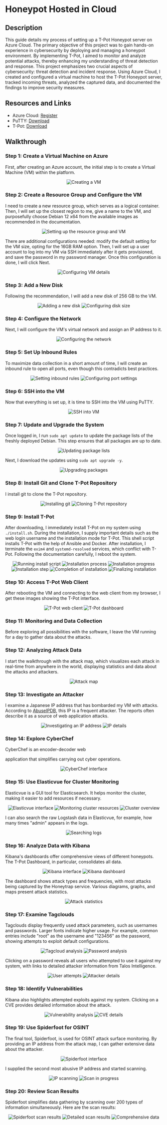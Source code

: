 # Honeypot Hosted in Cloud

## Description
This guide details my process of setting up a T-Pot Honeypot server on Azure Cloud. The primary objective of this project was to gain hands-on experience in cybersecurity by deploying and managing a honeypot environment. By implementing T-Pot, I aimed to monitor and analyze potential attacks, thereby enhancing my understanding of threat detection and response. This project emphasizes two crucial aspects of cybersecurity: threat detection and incident response. Using Azure Cloud, I created and configured a virtual machine to host the T-Pot Honeypot server, tracked incoming threats, analyzed the captured data, and documented the findings to improve security measures.

## Resources and Links

- Azure Cloud: [Register](https://azure.microsoft.com/en-us/free/)
- PuTTY: [Download](https://www.chiark.greenend.org.uk/~sgtatham/putty/latest.html)
- T-Pot: [Download](https://github.com/telekom-security/tpotce)

## Walkthrough

### Step 1: Create a Virtual Machine on Azure
First, after creating an Azure account, the initial step is to create a Virtual Machine (VM) within the platform.

<div align="center">
    <img src="https://github.com/user-attachments/assets/0d7df1e2-1253-4af2-b4ce-427b33d090e9" alt="Creating a VM"/>
</div>

### Step 2: Create a Resource Group and Configure the VM
I need to create a new resource group, which serves as a logical container. Then, I will set up the closest region to me, give a name to the VM, and purposefully choose Debian 12 x64 from the available images as recommended in the documentation.

<div align="center">
    <img src="https://github.com/user-attachments/assets/b1fbcb26-a143-4005-9cc9-e41a290368c9" alt="Setting up the resource group and VM"/>
</div>

There are additional configurations needed: modify the default setting for the VM size, opting for the 16GB RAM option. Then, I will set up a user account to log into my VM via SSH immediately after it gets provisioned, and save the password in my password manager. Once this configuration is done, I will click Next.

<div align="center">
    <img src="https://github.com/user-attachments/assets/f77bfd56-b077-4628-bb19-43438f1f78b2" alt="Configuring VM details"/>
</div>

### Step 3: Add a New Disk
Following the recommendation, I will add a new disk of 256 GB to the VM.

<div align="center">
    <img src="https://github.com/user-attachments/assets/db34a64a-07cb-474a-954b-222c33087761" alt="Adding a new disk"/>
    <img src="https://github.com/user-attachments/assets/d535ed4c-138e-41cd-a26a-632c5cecea7c" alt="Configuring disk size"/>
</div>

### Step 4: Configure the Network
Next, I will configure the VM's virtual network and assign an IP address to it.

<div align="center">
    <img src="https://github.com/user-attachments/assets/5a08c056-92be-47f9-b4aa-cab64f269f0a" alt="Configuring the network"/>
</div>

### Step 5: Set Up Inbound Rules
To maximize data collection in a short amount of time, I will create an inbound rule to open all ports, even though this contradicts best practices.

<div align="center">
    <img src="https://github.com/user-attachments/assets/2d2e74aa-d8ba-4a72-acea-187e54df285d" alt="Setting inbound rules"/>
    <img src="https://github.com/user-attachments/assets/70e80a44-4f4b-4d6f-8d92-0a25f46fa4d7" alt="Configuring port settings"/>
</div>

### Step 6: SSH into the VM
Now that everything is set up, it is time to SSH into the VM using PuTTY.

<div align="center">
    <img src="https://github.com/user-attachments/assets/788f80e5-ec4f-4918-a8ff-7e3ea002ec0a" alt="SSH into VM"/>
</div>

### Step 7: Update and Upgrade the System
Once logged in, I run `sudo apt update` to update the package lists of the freshly deployed Debian. This step ensures that all packages are up to date.

<div align="center">
    <img src="https://github.com/user-attachments/assets/96452925-9141-482c-bbd3-0fbeafb10437" alt="Updating package lists"/>
</div>

Next, I download the updates using `sudo apt upgrade -y`.

<div align="center">
    <img src="https://github.com/user-attachments/assets/bb9d93fb-88a9-451a-93f8-3a1bc0c97695" alt="Upgrading packages"/>
</div>

### Step 8: Install Git and Clone T-Pot Repository
I install git to clone the T-Pot repository.

<div align="center">
    <img src="https://github.com/user-attachments/assets/916dd84a-5a04-4a35-8893-181a0a8263de" alt="Installing git"/>
    <img src="https://github.com/user-attachments/assets/8eb69340-5649-4cc2-a500-f18793fd5b4d" alt="Cloning T-Pot repository"/>
</div>

### Step 9: Install T-Pot
After downloading, I immediately install T-Pot on my system using `./install.sh`. During the installation, I supply important details such as the web login username and the installation mode for T-Pot. This shell script installs T-Pot with the help of Ansible and Docker. After installation, I terminate the `exim4` and `systemd-resolved` services, which conflict with T-Pot. Following the documentation carefully, I reboot the system.

<div align="center">
    <img src="https://github.com/user-attachments/assets/caa34411-a4e8-4e88-90c7-ea62b1a74bdd" alt="Running install script"/>
    <img src="https://github.com/user-attachments/assets/1719552b-7c42-42d5-956f-5020d838cf8e" alt="Installation process"/>
    <img src="https://github.com/user-attachments/assets/a693bed9-44f8-4034-8516-1ac665086905" alt="Installation progress"/>
    <img src="https://github.com/user-attachments/assets/20a211e1-f2cb-40b3-87fb-756a4b1f5f8e" alt="Installation step"/>
    <img src="https://github.com/user-attachments/assets/586dd264-4fc5-4732-af59-aded50d67635" alt="Completion of installation"/>
    <img src="https://github.com/user-attachments/assets/31ec17df-c6f0-441c-83d7-fd58e2eb77b5" alt="Finalizing installation"/>
</div>

### Step 10: Access T-Pot Web Client
After rebooting the VM and connecting to the web client from my browser, I get these images showing the T-Pot interface.

<div align="center">
    <img src="https://github.com/user-attachments/assets/349724c9-36f6-41c6-9deb-bdb0db03a672" alt="T-Pot web client"/>
    <img src="https://github.com/user-attachments/assets/dc5b00fb-7035-46ac-accd-f29b554647c4" alt="T-Pot dashboard"/>
</div>

### Step 11: Monitoring and Data Collection
Before exploring all possibilities with the software, I leave the VM running for a day to gather data about the attacks.

### Step 12: Analyzing Attack Data
I start the walkthrough with the attack map, which visualizes each attack in real-time from anywhere in the world, displaying statistics and data about the attacks and attackers.

<div align="center">
    <img src="https://github.com/user-attachments/assets/562939d9-96e1-408b-902b-b6b7badddbcb" alt="Attack map"/>
</div>

### Step 13: Investigate an Attacker
I examine a Japanese IP address that has bombarded my VM with attacks. According to [AbuseIPDB](https://abuseipdb.com), this IP is a frequent attacker. The reports often describe it as a source of web application attacks.

<div align="center">
    <img src="https://github.com/user-attachments/assets/91dcc906-05ea-4d0b-af25-3c783c0ae8fc" alt="Investigating an IP address"/>
    <img src="https://github.com/user-attachments/assets/572f4b9f-a1eb-4b5f-8611-4b3de1126ecc" alt="IP details"/>
</div>

### Step 14: Explore CyberChef
CyberChef is an encoder-decoder web

 application that simplifies carrying out cyber operations.

<div align="center">
    <img src="https://github.com/user-attachments/assets/500eb61d-63ea-4931-9f5e-ed36ce115913" alt="CyberChef interface"/>
</div>

### Step 15: Use Elasticvue for Cluster Monitoring
Elasticvue is a GUI tool for Elasticsearch. It helps monitor the cluster, making it easier to add resources if necessary.

<div align="center">
    <img src="https://github.com/user-attachments/assets/8eaa6fb4-11b2-4202-b473-761e9b3952ed" alt="Elasticvue interface"/>
    <img src="https://github.com/user-attachments/assets/311c7162-b2b2-4acd-8bdb-301ac46e585b" alt="Monitoring cluster resources"/>
    <img src="https://github.com/user-attachments/assets/281d1233-03ac-4619-871b-2b69ac180e89" alt="Cluster overview"/>
</div>

I can also search the raw Logstash data in Elasticvue, for example, how many times "admin" appears in the logs.

<div align="center">
    <img src="https://github.com/user-attachments/assets/dc4c15b5-7d2c-4fdf-a1ef-ccae34948c5f" alt="Searching logs"/>
</div>

### Step 16: Analyze Data with Kibana
Kibana's dashboards offer comprehensive views of different honeypots. The T-Pot Dashboard, in particular, consolidates all data.

<div align="center">
    <img src="https://github.com/user-attachments/assets/f6146df1-ada7-4610-a61e-35adfe949d13" alt="Kibana interface"/>
    <img src="https://github.com/user-attachments/assets/8ad79288-ba6b-47ad-8d7c-9fee9d5cb2eb" alt="Kibana dashboard"/>
</div>

The dashboard shows attack types and frequencies, with most attacks being captured by the Honeytrap service. Various diagrams, graphs, and maps present attack statistics.

<div align="center">
    <img src="https://github.com/user-attachments/assets/919ef9b3-3761-488d-963a-7a0579231eed" alt="Attack statistics"/>
</div>

### Step 17: Examine Tagclouds
Tagclouds display frequently used attack parameters, such as usernames and passwords. Larger fonts indicate higher usage. For example, common entries include "root" as the username and "123456" as the password, showing attempts to exploit default configurations.

<div align="center">
    <img src="https://github.com/user-attachments/assets/f28e9f51-9757-4978-bb77-df4e1332842e" alt="Tagcloud analysis"/>
    <img src="https://github.com/user-attachments/assets/e4b29960-2a47-4a2b-abe7-b621646b0c29" alt="Password analysis"/>
</div>

Clicking on a password reveals all users who attempted to use it against my system, with links to detailed attacker information from Talos Intelligence.

<div align="center">
    <img src="https://github.com/user-attachments/assets/6bb85654-98e9-4c39-aade-ddbffda7a8e4" alt="User attempts"/>
    <img src="https://github.com/user-attachments/assets/1a3256fb-fabb-404d-8e90-0a1141ccccb6" alt="Attacker details"/>
</div>

### Step 18: Identify Vulnerabilities
Kibana also highlights attempted exploits against my system. Clicking on a CVE provides detailed information about the attack.

<div align="center">
    <img src="https://github.com/user-attachments/assets/a2e15f2b-edef-4daf-97c8-03930b245b6e" alt="Vulnerability analysis"/>
    <img src="https://github.com/user-attachments/assets/59409373-ad5e-4ce8-b820-7e88218d3b9e" alt="CVE details"/>
</div>

### Step 19: Use Spiderfoot for OSINT
The final tool, Spiderfoot, is used for OSINT attack surface monitoring. By providing an IP address from the attack map, I can gather extensive data about the attacker.

<div align="center">
    <img src="https://github.com/user-attachments/assets/b497b74b-ec3a-420d-b104-2477b44d1993" alt="Spiderfoot interface"/>
</div>

I supplied the second most abusive IP address and started scanning.

<div align="center">
    <img src="https://github.com/user-attachments/assets/c13e927f-1446-45aa-8101-261595d0112f" alt="IP scanning"/>
    <img src="https://github.com/user-attachments/assets/71cf2a7e-93d5-4066-8a9e-85c465df4ba0" alt="Scan in progress"/>
</div>

### Step 20: Review Scan Results
Spiderfoot simplifies data gathering by scanning over 200 types of information simultaneously. Here are the scan results:

<div align="center">
    <img src="https://github.com/user-attachments/assets/ba896985-3127-410f-a1a0-f95e17622ad1" alt="Spiderfoot scan results"/>
    <img src="https://github.com/user-attachments/assets/84a8c723-4e5a-41fc-92e4-ce1e11f35f26" alt="Detailed scan results"/>
    <img src="https://github.com/user-attachments/assets/3ab83b3a-212a-4576-85d2-749867f6d110" alt="Comprehensive data"/>
</div>







